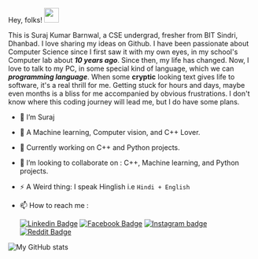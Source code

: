 Hey, folks!  <img src="https://raw.githubusercontent.com/MartinHeinz/MartinHeinz/master/wave.gif" width="30px">

This is Suraj Kumar Barnwal, a CSE undergrad, fresher from BIT Sindri, Dhanbad. I love sharing my ideas on Github.  I have been passionate about Computer Science since I first saw it with my own eyes, in my school's Computer lab about ***10 years ago***. Since then, my life has changed. Now, I love to talk to my PC, in some special kind of language, which we can ***programming language***. When some **cryptic** looking text gives life to software, it's a real thrill for me. Getting stuck for hours and days, maybe even months is a bliss for me accompanied by obvious frustrations. I don't know where this coding journey will lead me, but I do have some plans.

- 👋 I’m Suraj
- 👀 A Machine learning, Computer vision, and C++ Lover.
- 🌱 Currently working on C++ and Python projects.
- 💞️ I’m looking to collaborate on : C++, Machine learning, and Python projects.
- ⚡ A Weird thing: I speak Hinglish i.e ```Hindi + English```
- 📫 How to reach me : 
    
  [![Linkedin Badge](https://img.shields.io/badge/-Suraj-cacbf6?style=flat&labelColor=2867b2&logo=linkedin&logoColor=white)](https://www.linkedin.com/in/suraj-barnwal-48a306203/) [![Facebook Badge](https://img.shields.io/badge/-Suraj-cacbf6?style=flat&labelColor=4267B2&logo=facebook&logoColor=white)](https://www.facebook.com/suraj.kumarbarnwal.108/) [![Instagram badge](https://img.shields.io/badge/-Suraj-cacbf6?style=flat&labelColor=fccc63&logo=instagram&logoColor=white)](https://www.instagram.com/redocmi/) [![Reddit Badge](https://img.shields.io/badge/-Suraj-cacbf6?style=flat&labelColor=red&logo=reddit&logoColor=white)](https://www.reddit.com/user/Redocmi)

![My GitHub stats](https://github-readme-stats.vercel.app/api?username=Redocamai&show_icons=true&theme=tokyonight)
